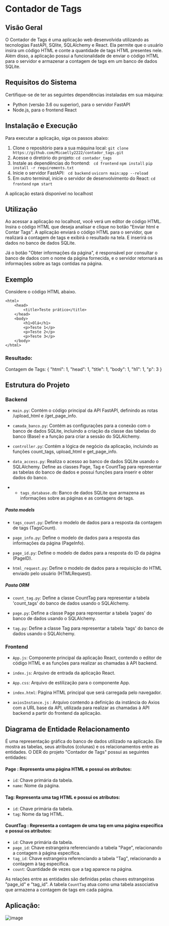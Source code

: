 # Contador de Tags 

## Visão Geral

O Contador de Tags é uma aplicação web desenvolvida utilizando as tecnologias FastAPI, SQlite, SQLAlchemy e React. Ela permite que o usuário insira um código HTML e conte a quantidade de tags HTML presentes nele. Além disso, a aplicação possui a funcionalidade de enviar o código HTML para o servidor e armazenar a contagem de tags em um banco de dados SQLite.

## Requisitos do Sistema

Certifique-se de ter as seguintes dependências instaladas em sua máquina:

- Python (versão 3.6 ou superior), para o servidor FastAPI
- Node.js, para o frontend React

## Instalação e Execução

Para executar a aplicação, siga os passos abaixo:

1. Clone o repositório para a sua máquina local:
```git clone https://github.com/Micaelly2222/contador_tags.git```
2. Acesse o diretório do projeto:
```cd contador_tags```
3. Instale as dependências do frontend:
``` cd frontend```
```npm install```
```pip install -r requirements.txt```
4. Inicie o servidor FastAPI:
``` cd backend```
```uvicorn main:app --reload```
6. Em outro terminal, inicie o servidor de desenvolvimento do React:
```cd frontend```
```npm start```

A aplicação estará disponível no localhost

## Utilização

Ao acessar a aplicação no localhost, você verá um editor de código HTML. Insira o código HTML que deseja analisar e clique no botão "Enviar html e Contar Tags". A aplicação enviará o código HTML para o servidor, que realizará a contagem de tags e exibirá o resultado na tela. E inserirá os dados no banco de dados SQLite.

Já o botão "Obter informações da página",  é responsável por consultar o banco de dados com o nome da página fornecida, e o servidor retornará as informações sobre as tags contidas na página. 

## Exemplo
Considere o código HTML abaixo.

    <html>
        <head>
            <title>Teste prático</title>
        </head>
        <body>
            <h1>Olá</h1>
            <p>Teste 1</p>
            <p>Teste 2</p>
            <p>Teste 3</p>
        </body>
    </html>  
### Resultado:
Contagem de Tags:
{
    "html": 1,
    "head": 1,
    "title": 1,
    "body": 1,
    "h1": 1,
    "p": 3
}

## Estrutura do Projeto

### Backend

- `main.py`: Contém o código principal da API FastAPI, definindo as rotas /upload_html e /get_page_info.
  
- `camada_banco.py`: Contém as configurações para a conexão com o banco de dados SQLite, incluindo a criação da classe das tabelas do banco (Base) e a função para criar a sessão do SQLAlchemy.
  
- `controller.py`: Contém a lógica de negócio da aplicação, incluindo as funções count_tags, upload_html e get_page_info.

- `data_access.py`: Realiza o acesso ao banco de dados SQLite usando o SQLAlchemy. Define as classes Page, Tag e CountTag para representar as tabelas do banco de dados e possui funções para inserir e obter dados do banco.

- - `tags_database.db`: Banco de dados SQLite que armazena as informações sobre as páginas e as contagens de tags.
  
##### Pasta models

- `tags_count.py`: Define o modelo de dados para a resposta da contagem de tags (TagsCount).

- `page_info.py`: Define o modelo de dados para a resposta das informações da página (PageInfo).

- `page_id.py`: Define o modelo de dados para a resposta do ID da página (PageID).

- `html_request.py`: Define o modelo de dados para a requisição do HTML enviado pelo usuário (HTMLRequest).

##### Pasta ORM

- `count_tag.py`: Define a classe CountTag para representar a tabela 'count_tags' do banco de dados usando o SQLAlchemy.

- `page.py`: Define a classe Page para representar a tabela 'pages' do banco de dados usando o SQLAlchemy.

- `tag.py`: Define a classe Tag para representar a tabela 'tags' do banco de dados usando o SQLAlchemy.

### Frontend

- `App.js`: Componente principal da aplicação React, contendo o editor de código HTML e as funções para realizar as chamadas à API backend.
 
- `index.js`: Arquivo de entrada da aplicação React.

- `App.css`: Arquivo de estilização para o componente App.
 
- `index.html`: Página HTML principal que será carregada pelo navegador.

- `axiosInstance.js` : Arquivo contendo a definição da instância do Axios com a URL base da API, utilizada para realizar as chamadas à API backend a partir do frontend da aplicação.

##  Diagrama de Entidade Relacionamento 
É uma representação gráfica do banco de dados utilizado na aplicação. Ele mostra as tabelas, seus atributos (colunas) e os relacionamentos entre as entidades.
O DER do projeto "Contador de Tags" possui as seguintes entidades:
#### Page : Representa uma página HTML e possui os atributos:
- `id`: Chave primária da tabela.
- `name`: Nome da página.
#### Tag: Representa uma tag HTML e possui os atributos:
- `id`: Chave primária da tabela.
- `tag`: Nome da tag HTML.
#### CountTag : Representa a contagem de uma tag em uma página específica e possui os atributos:
- `id`: Chave primária da tabela.
- `page_id`: Chave estrangeira referenciando a tabela "Page", relacionando a contagem à página específica.
- `tag_id`: Chave estrangeira referenciando a tabela "Tag", relacionando a contagem à tag específica.
- `count`: Quantidade de vezes que a tag aparece na página.

As relações entre as entidades são definidas pelas chaves estrangeiras "page_id" e "tag_id". A tabela `CountTag` atua como uma tabela associativa que armazena a contagem de tags em cada página.

## Aplicação:

![image](https://github.com/Micaelly2222/contador_tags/assets/96353855/a42c8adc-7dae-44ff-ab34-17757c126bfa)


